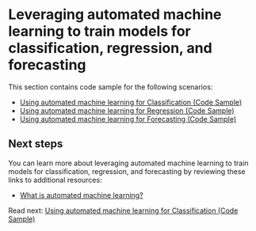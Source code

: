 # Leveraging automated machine learning to train models for classification, regression, and forecasting

This section contains code sample for the following scenarios:

- [Using automated machine learning for Classification (Code Sample)](./automl-classification-code-sample.md)
- [Using automated machine learning for Regression (Code Sample)](./automl-regression-code-sample.md)
- [Using automated machine learning for Forecasting (Code Sample)](./automl-forecasting-code-sample.md)

## Next steps

You can learn more about leveraging automated machine learning to train models for classification, regression, and forecasting by reviewing these links to additional resources:

- [What is automated machine learning?](https://docs.microsoft.com/en-us/azure/machine-learning/service/concept-automated-ml)

Read next: [Using automated machine learning for Classification (Code Sample)](./automl-classification-code-sample.md)